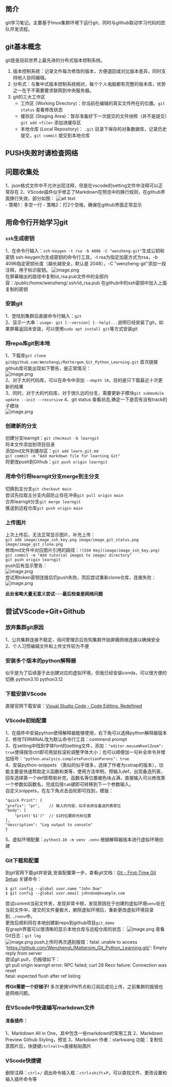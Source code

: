 ## 简介
git学习笔记。主要基于linux集群环境下运行git，同时与github联动学习代码的团队开发流程。

## git基本概念
git是是目前世界上最先进的分布式版本控制系统。
1. 版本控制系统：记录文件每次修改的版本，方便退回或对比版本差异，同时支持他人协同编辑。
2. 分布式：与集中式版本控制系统相对，每个个人电脑都有完整的版本库，优势之一在于不需要要求联网到中央服务器。
3. git的三大工作区
	- 工作区 (Working Directory)：你当前在编辑的真实文件所在的位置。`git status` 查看修改状态
	- 缓存区 (Staging Area)：暂存准备好下一次提交的文件快照（并不是提交）`git add <file>` 添加进缓存区
	- 本地仓库 (Local Repository)： `.git` 目录下保存的对象数据库，记录历史提交，`git commit` 提交到本地仓库


## PUSH失败时请检查网络

## 问题收集处
 1、json格式文件中不允许出现注释，但是在vscode的setting文件中注释可以正常存在
 2、VScode插件似乎修正了Markdown在预览中的换行规则，在github界面换行失效，部分如图：
 ![alt text](./image/image.png)  
	- 策略1：多空一行
	- 策略2：打2个空格，确保在github界面正常显示

## 用命令行开始学习git
### `ssh`生成密钥
1、在命令行输入：`ssh-keygen -t rsa -b 4096 -C "wenzheng-git"`生成公钥和密钥
ssh-keygen为生成密钥的命令行工具，-t rsa为指定加密方式为rsa，-b 4096指定密钥长度（越长越安全，默认是 2048），-C "wenzheng-git"添加一段注释，用于标识密钥。
![image.png](/image/image_1747214815093_0.png)  
在屏幕输出的路径中复制id_rsa.pub文件中的全部内容：/public/home/wenzheng/.ssh/id_rsa.pub
在github中的ssh密钥中加入上面复制的密钥

### 安装git
1、登陆到集群后直接命令行输入：`git`  
2、显示一大串：`usage: git [--version] [--help]...`说明已经安装了git，如果屏幕返回未安装，可以使用`sudo apt install git`等方式安装git

### 将repo库git到本地
1、下载库`git clone git@github.com:WenzhengL/Mattergem_Git_Python_Learning.git`
首次链接github库可能出现如下警告，是正常情况：  
![image.png](/image/image_1747214753984_0.png)  
2、对于大的代码库，可以在命令中添加 `--depth 10`，目的是只下载最近十次更新的结果  
3、同时，对于大的代码库，对于很久远的分支，需要更新子模块`git submodule update --init --recursive`
4、git status 查看状态,确定一下是否有没有track的子模块  
![image.png](/image/image_1747215518572_0.png)

### 创建新的分支
创建分支learngit：`git checkout -b learngit`  
将本文件添加到项目目录  
添加md文件到缓存区：`git add learn_git.md`  
`git commit -m "Add markdown file for learning Git"`  
将更改push到Github：`git push origin learngit`

### 用命令行将learngit分支merge到主分支
切换到主分支`git checkout main`  
尝试先拉取主分支内容防止存在冲突`git pull origin main`  
合并learngit分支`git merge learngit`  
推送到远程仓库`git push origin main`  

### 上传图片
上次上传后，无法正常显示图片，补充上传：  
`git add image/image_ssh_key.png image/image_git_status.png image/image_git_clone.png`  
修改md文件中对应图片引用的路径：`![SSH Key](image/image_ssh_key.png)`  
`git commit -m "Add tutorial images to image/ directory"`  
`git push origin learngit`  
push后有显示警告：  
![image.png](/image/image_1747578357670_0.png)  
尝试用token密钥连接后仍push失败，而后尝试重新clone仓库，连接失败：  
![image.png](/image/image_1747618713079_0.png)

**此处省略大量无意义尝试·····最后检查是网络问题**

## 尝试VScode+Git+Github
### 放弃集群git原因
1、公共集群连接不稳定，询问管理员后告知集群开始屏蔽网络连接以确保安全  
2、个人习惯编辑文件和上传文件较为不便

### 安装多个版本的python解释器
似乎是为了后续基于此创建对应的虚拟环境，但我已经安装conda，可以很方便的切换
python3.10
python3.12

### 下载安装VScode
直接官网下载安装：[Visual Studio Code - Code Editing. Redefined](https://code.visualstudio.com/)

### VScode初始配置
1、在插件中安装python使得解释器能够使用，右下角可以选择python解释器版本  
2、修改TERMINAL改为默认命令行工具：commend prompt  
3、在setting中找到字体font的setting文件，添加：`"editor.mouseWheelZoom": true`使得按住ctrl即可用鼠标滚轮调整字体大小；也可以顺便加一句补全命令并增加括号：`"python.analysis.completeFunctionParens": true`  
4、安装python-snippets （类似的似乎很多，选择了作者为cstrap的版本），功能主要是快速帮助定义函数和类等，使用方法举例，预输入def，出现备选列表，回车选择第一个def即帮助补完，函数名等位置被色块占满，直接输入可以修改第一个参数如函数名，完成后按`tab`键即可转移到下一个参数输入。  
自定义snippets，在左下角点击齿轮即可找到，模版：
```
"quick Print": {
"prefix": "pr",    // 输入的内容，似乎会排在备选列表首位
"body": [
	"print('$1')"  // $1的位置即光标位置
],
"description": "Log output to console"
}
```
5、虚拟环境配置：`python3.10 -m venv .venv` 根据解释器版本进行虚拟环境创建

### Git下载和配置
到git官网下载git并安装,安装配置第一步，查看git文档：[Git - First-Time Git Setup](https://git-scm.com/book/en/v2/Getting-Started-First-Time-Git-Setup) 关键命令：
```
$ git config --global user.name "John Doe"
$ git config --global user.email johndoe@example.com
```
尝试commit当前文件夹，发现非常卡顿，发现原因在于创建的虚拟环境`venv`处在当前文件中，提交的文件量极大，删除虚拟环境后，重新更改虚拟环境目录到`../venv`中。  
更改后顺利将在本地创建新repo到github项目`git_demo`  
在graph界面可以很清晰的显示本地仓库与远程仓库的状态： ![image.png](/image/image_1747661656137_0.png)
查看Git日志：` git log `  
![image.png](/image/image_1747662006490_0.png)
push上传时再次遇到报错：fatal: unable to access 'https://github.com/WenzhengL/Mattersim_Git_Python_Learning.git/': Empty reply from server  
尝试git pull，仍报错如下：  
git pull origin learngit
error: RPC failed; curl 28 Recv failure: Connection was reset  
fatal: expected flush after ref listing  

**传Git需要一个好梯子!**
多次更换VPN节点和订阅后成功上传，之前集群的报错也是网络问题。

### 在VScode中快速编写markdown文件
#### 准备插件：
1、Markdown All in One，其中包含一些markdown的常用工具
2、Markdown Preview Github Styling，预览
3、Markdown 作者：starkwang 功能：复制任意图片后，快捷键`ctrl+alt+v`直接粘贴图片

### VScode快捷键
删除注释：`ctrl`+`/`
调出命令输入框：`ctrl`+`shift`+`P`，可以查找文件、更改设置和输入插件命令等